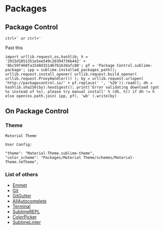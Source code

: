 # Packages


## Package Control

```
ctrl+` or ctrl+'
```

Past this

```
import urllib.request,os,hashlib; h = '2915d1851351e5ee549c20394736b442' + '8bc59f460fa1548d1514676163dafc88'; pf = 'Package Control.sublime-package'; ipp = sublime.installed_packages_path(); urllib.request.install_opener( urllib.request.build_opener( urllib.request.ProxyHandler()) ); by = urllib.request.urlopen( 'http://packagecontrol.io/' + pf.replace(' ', '%20')).read(); dh = hashlib.sha256(by).hexdigest(); print('Error validating download (got %s instead of %s), please try manual install' % (dh, h)) if dh != h else open(os.path.join( ipp, pf), 'wb' ).write(by) 
```

## On Package Control

### Theme

```
Material Theme

User Config:

"theme": "Material-Theme.sublime-theme",
"color_scheme": "Packages/Material Theme/schemes/Material-Theme.tmTheme",
```

### List of others

* [Emmet](http://emmet.io/)
* [Git](https://github.com/kemayo/sublime-text-git)
* [GitGutter](https://github.com/jisaacks/GitGutter)
* [AllAutocomplete](https://github.com/alienhard/SublimeAllAutocomplete)
* [Terminal](https://github.com/wbond/sublime_terminal)
* [SublimeREPL](https://github.com/wuub/SublimeREPL)
* [ColorPicker](http://weslly.github.io/ColorPicker/)
* [SublimeLinter](https://github.com/titoBouzout/SideBarEnhancements/tree/st3)